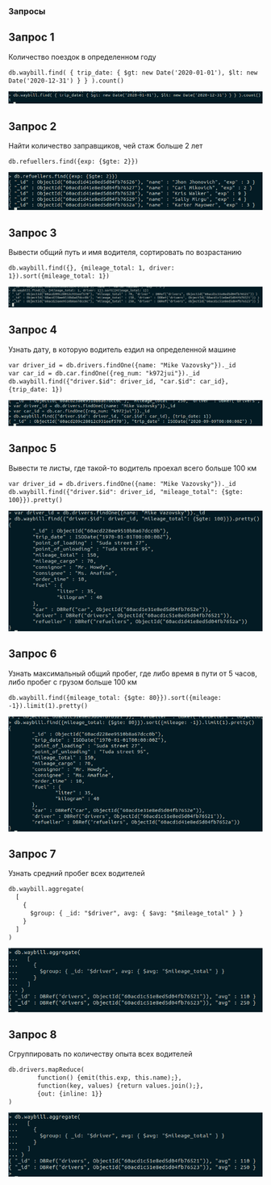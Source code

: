 ### Запросы

## Запрос 1
Количество поездок в определенном году
```
db.waybill.find( { trip_date: { $gt: new Date('2020-01-01'), $lt: new Date('2020-12-31') } } ).count()
```
![](1.png)


## Запрос 2
Найти количество заправщиков, чей стаж больше 2 лет
```
db.refuellers.find({exp: {$gte: 2}})
```
![](2.png)

## Запрос 3
Вывести общий путь и имя водителя, сортировать по возрастанию
```
db.waybill.find({}, {mileage_total: 1, driver: 1}).sort({mileage_total: 1})
```
![](3.png)

## Запрос 4
Узнать дату, в которую водитель ездил на определенной машине
```
var driver_id = db.drivers.findOne({name: "Mike Vazovsky"})._id
var car_id = db.car.findOne({reg_num: "k972jui"})._id	
db.waybill.find({"driver.$id": driver_id, "car.$id": car_id}, {trip_date: 1})
```
![](4.png)

## Запрос 5
Вывести те листы, где такой-то водитель проехал всего больше 100 км
```
var driver_id = db.drivers.findOne({name: "Mike Vazovsky"})._id
db.waybill.find({"driver.$id": driver_id, "mileage_total": {$gte: 100}}).pretty()
```
![](5.png)

## Запрос 6
Узнать максимальный общий пробег, где либо время в пути от 5 часов, либо пробег с грузом больше 100 км
```
db.waybill.find({mileage_total: {$gte: 80}}).sort({mileage: -1}).limit(1).pretty()
```
![](6.png)

## Запрос 7
Узнать средний пробег всех водителей
```
db.waybill.aggregate(
  [
    {
      $group: { _id: "$driver", avg: { $avg: "$mileage_total" } }
    }
  ]
)
```
![](7.png)

## Запрос 8
Сгруппировать по количеству опыта всех водителей
```
db.drivers.mapReduce(
		function() {emit(this.exp, this.name);}, 
		function(key, values) {return values.join();}, 
		{out: {inline: 1}}
)
```
![](7.png)
